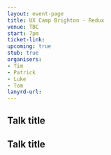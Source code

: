 ```yaml
---
layout: event-page  
title: UX Camp Brighton - Redux
venue: TBC
start: 7pm
ticket-link: 
upcoming: true
stub: true
organisers:
- Tim
- Patrick
- Luke
- Tom
lanyrd-url: 
---
```


## Talk title

## Talk title
